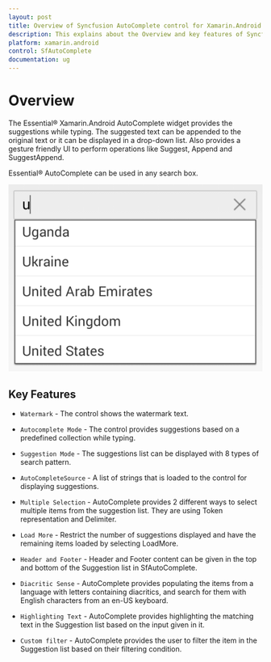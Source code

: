 ```yaml
---
layout: post
title: Overview of Syncfusion AutoComplete control for Xamarin.Android
description: This explains about the Overview and key features of Syncfusion Essential Xamarin.Android SfAutoComplete control
platform: xamarin.android
control: SfAutoComplete
documentation: ug
---
```


# Overview

The Essential® Xamarin.Android AutoComplete widget provides the suggestions while typing. The suggested text can be appended to the original text or it can be displayed in a drop-down list. Also provides a gesture friendly UI to perform operations like Suggest, Append and SuggestAppend.

Essential® AutoComplete can be used in any search box.

![Xamarin.Android AutoComplete Overview](images/overview.png)

## Key Features

* `Watermark` - The control shows the watermark text.

* `Autocomplete Mode` - The control provides suggestions based on a predefined collection while typing.

* `Suggestion Mode` - The suggestions list can be displayed with 8 types of search pattern.

* `AutoCompleteSource` - A list of strings that is loaded to the control for displaying suggestions.

* `Multiple Selection` - AutoComplete provides 2 different ways to select multiple items from the suggestion list. They are using Token representation and Delimiter.

* `Load More` - Restrict the number of suggestions displayed and have the remaining items loaded by selecting LoadMore.

* `Header and Footer` - Header and Footer content can be given in the top and bottom of the Suggestion list in SfAutoComplete.

* `Diacritic Sense` - AutoComplete provides populating the items from a language with letters containing diacritics, and search for them with English characters from an en-US keyboard.

* `Highlighting Text` - AutoComplete provides highlighting the matching text in the Suggestion list based on the input given in it.

* `Custom filter` - AutoComplete provides the user to filter the item in the Suggestion list based on their filtering condition.


